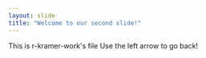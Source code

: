 ```yaml
---
layout: slide
title: "Welcome to our second slide!"
---
```

This is r-kramer-work's file
Use the left arrow to go back!
